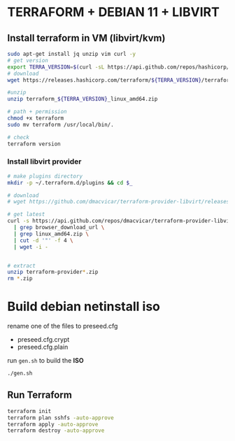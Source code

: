 # TERRAFORM + DEBIAN 11 + LIBVIRT

## Install terraform in VM (libvirt/kvm)


```bash
sudo apt-get install jq unzip vim curl -y
# get version
export TERRA_VERSION=$(curl -sL https://api.github.com/repos/hashicorp/terraform/releases/latest | jq -r ".tag_name" | cut -c2-)
# download
wget https://releases.hashicorp.com/terraform/${TERRA_VERSION}/terraform_${TERRA_VERSION}_linux_amd64.zip

#unzip
unzip terraform_${TERRA_VERSION}_linux_amd64.zip

# path + permission
chmod +x terraform
sudo mv terraform /usr/local/bin/.

# check
terraform version
```
### Install libvirt provider

```bash
# make plugins directory
mkdir -p ~/.terraform.d/plugins && cd $_

# download
# wget https://github.com/dmacvicar/terraform-provider-libvirt/releases/download/v0.6.14/terraform-provider-libvirt_0.6.14_linux_amd64.zip

# get latest
curl -s https://api.github.com/repos/dmacvicar/terraform-provider-libvirt/releases/latest \
  | grep browser_download_url \
  | grep linux_amd64.zip \
  | cut -d '"' -f 4 \
  | wget -i -


# extract
unzip terraform-provider*.zip
rm *.zip
```

# Build debian netinstall iso


rename one of the files to preseed.cfg 

- preseed.cfg.crypt 
- preseed.cfg.plain

run `gen.sh` to build the **ISO**

```bash
./gen.sh
```

## Run Terraform 

```bash
terraform init
terraform plan sshfs -auto-approve
terraform apply -auto-approve
terraform destroy -auto-approve
```